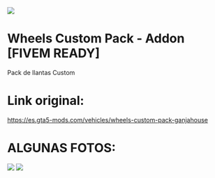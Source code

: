 <img src="https://img.gta5-mods.com/q95/images/wheels-custom-pack-ganjahouse/3cf56b-ganja.png" />

# Wheels Custom Pack - Addon [FIVEM READY]
Pack de llantas Custom

# Link original:
https://es.gta5-mods.com/vehicles/wheels-custom-pack-ganjahouse

# ALGUNAS FOTOS:
<img src="https://img.gta5-mods.com/q95/images/wheels-custom-pack-ganjahouse/f87448-benz.jpg" />
<img src="https://img.gta5-mods.com/q95/images/wheels-custom-pack-ganjahouse/390577-lowrider%20org2.jpg" />
